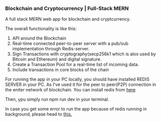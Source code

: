 ### Blockchain and Cryptocurrency | Full-Stack MERN

A full stack MERN web app for blockchain and cryptcurrency. 

The overall functionality is like this:
 1. API around the Blockchain
 2. Real-time connected peer-to-peer server with a pub/sub implementation through Redis-server.
 3. Sign Transactions with cryptography(secp256k1 which is alos used by Bitcoin and Ethereum) and digital signature.
 4. Create a Transaction Pool for a real-time list of incoming data.
 5. Include transactions in core blocks of the chain



For running the app in your PC locally, you should have installed REDIS SERVER in your PC. As I've used it for the peer to peer(P2P) connection in the eniter network of blockchain. You can install redis from <a href="https://redis.io/download.">here</a>


Then, ypu simply run npm run dev in your terminal.

In case you get some error to run the app because of redis running in background, please head to <a href="https://stackoverflow.com/questions/14816892/how-to-keep-redis-server-running" > this. </a>
